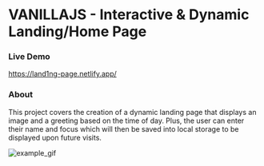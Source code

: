 # VANILLAJS - Interactive & Dynamic Landing/Home Page

### Live Demo

https://land1ng-page.netlify.app/

### About

This project covers the creation of a dynamic landing page that displays an image and a greeting based on the time of day. Plus, the user can enter their name and focus which will then be saved into local storage to be displayed upon future visits.

![example_gif](./example.gif)
